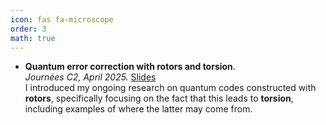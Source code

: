 ```yaml
---
icon: fas fa-microscope
order: 3
math: true
---
```


- **Quantum error correction with rotors and torsion**.  
  *Journées C2, April 2025.* [Slides](files/journees-c2-2025.pdf)  
  I introduced my ongoing research on quantum codes constructed with **rotors**, specifically focusing on the fact that this leads to **torsion**, including examples of where the latter may come from.

